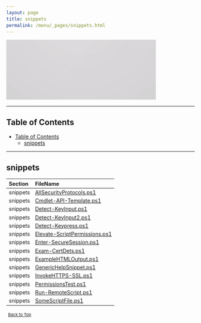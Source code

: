 ```yaml
---
layout: page
title: snippets
permalink: /menu/_pages/snippets.html
---
```


<img src="/assets/menu/snippets.gif" alt="snippets-intro" width="400" height="160">

---

## Table of Contents

- [Table of Contents](#table-of-contents)
  - [snippets](#snippets)

---

## snippets

| Section  | FileName                                                                     |
| :------- | :--------------------------------------------------------------------------- |
| snippets | [AllSecurityProtocols.ps1](/_posts/snippets/AllSecurityProtocols/)           |
| snippets | [Cmdlet-API-Template.ps1](/_posts/snippets/Cmdlet-API-Template/)             |
| snippets | [Detect-KeyInput.ps1](/_posts/snippets/Detect-KeyInput/)                     |
| snippets | [Detect-KeyInput2.ps1](/_posts/snippets/Detect-KeyInput2/)                   |
| snippets | [Detect-Keypress.ps1](/_posts/snippets/Detect-Keypress/)                     |
| snippets | [Elevate-ScriptPermissions.ps1](/_posts/snippets/Elevate-ScriptPermissions/) |
| snippets | [Enter-SecureSession.ps1](/_posts/snippets/Enter-SecureSession/)             |
| snippets | [Exam-CertDets.ps1](/_posts/snippets/Exam-CertDets/)                         |
| snippets | [ExampleHTMLOutput.ps1](/_posts/snippets/ExampleHTMLOutput/)                 |
| snippets | [GenericHelpSnippet.ps1](/_posts/snippets/GenericHelpSnippet/)               |
| snippets | [InvokeHTTPS-SSL.ps1](/_posts/snippets/InvokeHTTPS-SSL/)                     |
| snippets | [PermissionsTest.ps1](/_posts/snippets/PermissionsTest/)                     |
| snippets | [Run-RemoteScript.ps1](/_posts/snippets/Run-RemoteScript/)                   |
| snippets | [SomeScriptFile.ps1](/_posts/snippets/SomeScriptFile/)                       |

<span style="font-size:11px;"><a href="#"><i class="fas fa-caret-up" aria-hidden="true" style="color: white; margin-right:5px;"></i>Back to Top</a></span>
